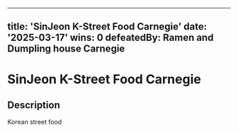 
---
title: 'SinJeon K-Street Food Carnegie'
date: '2025-03-17'
wins: 0
defeatedBy: Ramen and Dumpling house Carnegie
---
  
# SinJeon K-Street Food Carnegie
  
## Description
  
Korean street food
